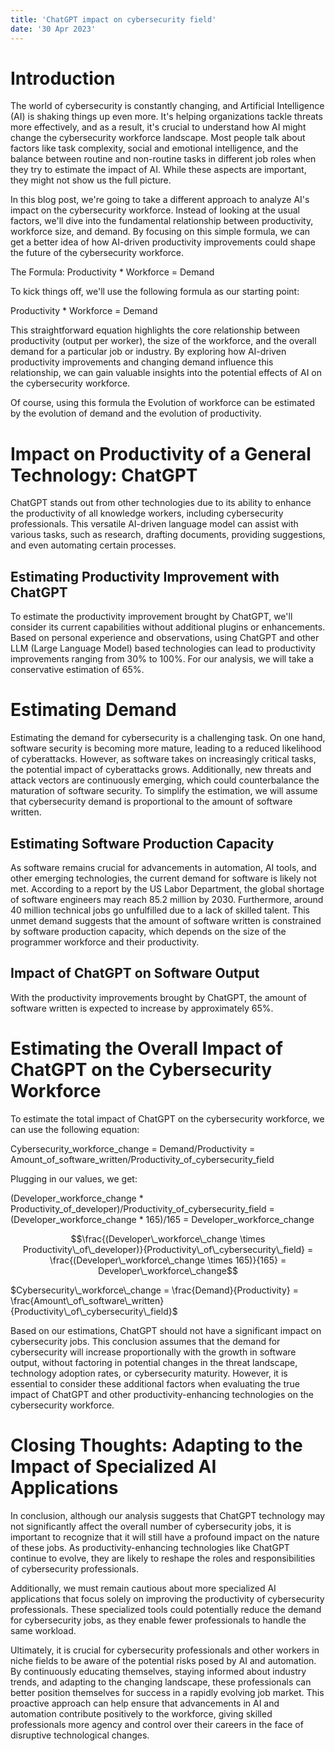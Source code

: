 ```yaml
---
title: 'ChatGPT impact on cybersecurity field'
date: '30 Apr 2023'
---
```


# Introduction

The world of cybersecurity is constantly changing, and Artificial Intelligence (AI) is shaking things up even more. It's helping organizations tackle threats more effectively, and as a result, it's crucial to understand how AI might change the cybersecurity workforce landscape. Most people talk about factors like task complexity, social and emotional intelligence, and the balance between routine and non-routine tasks in different job roles when they try to estimate the impact of AI. While these aspects are important, they might not show us the full picture.

In this blog post, we're going to take a different approach to analyze AI's impact on the cybersecurity workforce. Instead of looking at the usual factors, we'll dive into the fundamental relationship between productivity, workforce size, and demand. By focusing on this simple formula, we can get a better idea of how AI-driven productivity improvements could shape the future of the cybersecurity workforce.

The Formula: Productivity * Workforce = Demand

To kick things off, we'll use the following formula as our starting point:

Productivity * Workforce = Demand

This straightforward equation highlights the core relationship between productivity (output per worker), the size of the workforce, and the overall demand for a particular job or industry. By exploring how AI-driven productivity improvements and changing demand influence this relationship, we can gain valuable insights into the potential effects of AI on the cybersecurity workforce.

Of course, using this formula the Evolution of workforce can be estimated by the evolution of demand and the evolution of productivity.

# Impact on Productivity of a General Technology: ChatGPT

ChatGPT stands out from other technologies due to its ability to enhance the productivity of all knowledge workers, including cybersecurity professionals. This versatile AI-driven language model can assist with various tasks, such as research, drafting documents, providing suggestions, and even automating certain processes.

## Estimating Productivity Improvement with ChatGPT

To estimate the productivity improvement brought by ChatGPT, we'll consider its current capabilities without additional plugins or enhancements. Based on personal experience and observations, using ChatGPT and other LLM (Large Language Model) based technologies can lead to productivity improvements ranging from 30% to 100%. For our analysis, we will take a conservative estimation of 65%.

# Estimating Demand

Estimating the demand for cybersecurity is a challenging task. On one hand, software security is becoming more mature, leading to a reduced likelihood of cyberattacks. However, as software takes on increasingly critical tasks, the potential impact of cyberattacks grows. Additionally, new threats and attack vectors are continuously emerging, which could counterbalance the maturation of software security. To simplify the estimation, we will assume that cybersecurity demand is proportional to the amount of software written.

## Estimating Software Production Capacity

As software remains crucial for advancements in automation, AI tools, and other emerging technologies, the current demand for software is likely not met. According to a report by the US Labor Department, the global shortage of software engineers may reach 85.2 million by 2030. Furthermore, around 40 million technical jobs go unfulfilled due to a lack of skilled talent. This unmet demand suggests that the amount of software written is constrained by software production capacity, which depends on the size of the programmer workforce and their productivity.

## Impact of ChatGPT on Software Output

With the productivity improvements brought by ChatGPT, the amount of software written is expected to increase by approximately 65%.

# Estimating the Overall Impact of ChatGPT on the Cybersecurity Workforce

To estimate the total impact of ChatGPT on the cybersecurity workforce, we can use the following equation:

Cybersecurity_workforce_change = Demand/Productivity = Amount_of_software_written/Productivity_of_cybersecurity_field

Plugging in our values, we get:

(Developer_workforce_change * Productivity_of_developer)/Productivity_of_cybersecurity_field = (Developer_workforce_change * 165)/165 = Developer_workforce_change

$$\frac{(Developer\_workforce\_change \times Productivity\_of\_developer)}{Productivity\_of\_cybersecurity\_field} = \frac{(Developer\_workforce\_change \times 165)}{165} = Developer\_workforce\_change$$

$Cybersecurity\_workforce\_change = \frac{Demand}{Productivity} = \frac{Amount\_of\_software\_written}{Productivity\_of\_cybersecurity\_field}$



Based on our estimations, ChatGPT should not have a significant impact on cybersecurity jobs. This conclusion assumes that the demand for cybersecurity will increase proportionally with the growth in software output, without factoring in potential changes in the threat landscape, technology adoption rates, or cybersecurity maturity. However, it is essential to consider these additional factors when evaluating the true impact of ChatGPT and other productivity-enhancing technologies on the cybersecurity workforce.

# Closing Thoughts: Adapting to the Impact of Specialized AI Applications

In conclusion, although our analysis suggests that ChatGPT technology may not significantly affect the overall number of cybersecurity jobs, it is important to recognize that it will still have a profound impact on the nature of these jobs. As productivity-enhancing technologies like ChatGPT continue to evolve, they are likely to reshape the roles and responsibilities of cybersecurity professionals.

Additionally, we must remain cautious about more specialized AI applications that focus solely on improving the productivity of cybersecurity professionals. These specialized tools could potentially reduce the demand for cybersecurity jobs, as they enable fewer professionals to handle the same workload.

Ultimately, it is crucial for cybersecurity professionals and other workers in niche fields to be aware of the potential risks posed by AI and automation. By continuously educating themselves, staying informed about industry trends, and adapting to the changing landscape, these professionals can better position themselves for success in a rapidly evolving job market. This proactive approach can help ensure that advancements in AI and automation contribute positively to the workforce, giving skilled professionals more agency and control over their careers in the face of disruptive technological changes.